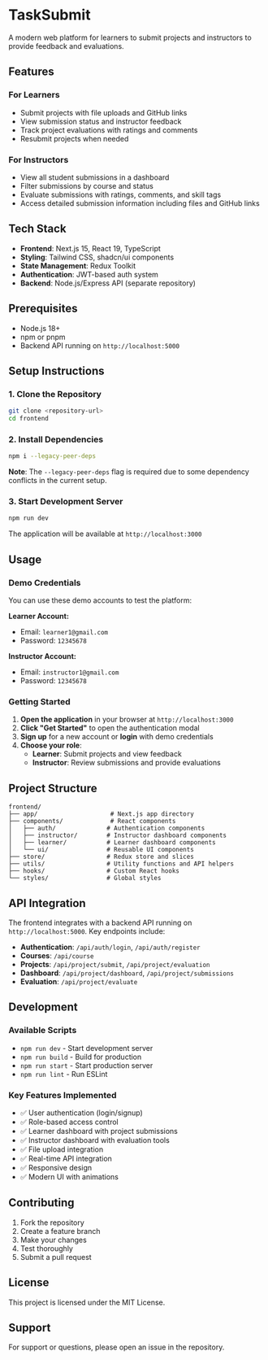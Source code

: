 # TaskSubmit

A modern web platform for learners to submit projects and instructors to provide feedback and evaluations.

## Features

### For Learners
- Submit projects with file uploads and GitHub links
- View submission status and instructor feedback
- Track project evaluations with ratings and comments
- Resubmit projects when needed

### For Instructors
- View all student submissions in a dashboard
- Filter submissions by course and status
- Evaluate submissions with ratings, comments, and skill tags
- Access detailed submission information including files and GitHub links

## Tech Stack

- **Frontend**: Next.js 15, React 19, TypeScript
- **Styling**: Tailwind CSS, shadcn/ui components
- **State Management**: Redux Toolkit
- **Authentication**: JWT-based auth system
- **Backend**: Node.js/Express API (separate repository)

## Prerequisites

- Node.js 18+ 
- npm or pnpm
- Backend API running on `http://localhost:5000`

## Setup Instructions

### 1. Clone the Repository

```bash
git clone <repository-url>
cd frontend
```

### 2. Install Dependencies

```bash
npm i --legacy-peer-deps
```

**Note**: The `--legacy-peer-deps` flag is required due to some dependency conflicts in the current setup.

### 3. Start Development Server

```bash
npm run dev
```

The application will be available at `http://localhost:3000`

## Usage

### Demo Credentials

You can use these demo accounts to test the platform:

**Learner Account:**
- Email: `learner1@gmail.com`
- Password: `12345678`

**Instructor Account:**
- Email: `instructor1@gmail.com`
- Password: `12345678`

### Getting Started

1. **Open the application** in your browser at `http://localhost:3000`
2. **Click "Get Started"** to open the authentication modal
3. **Sign up** for a new account or **login** with demo credentials
4. **Choose your role**:
   - **Learner**: Submit projects and view feedback
   - **Instructor**: Review submissions and provide evaluations

## Project Structure

```
frontend/
├── app/                    # Next.js app directory
├── components/             # React components
│   ├── auth/              # Authentication components
│   ├── instructor/        # Instructor dashboard components
│   ├── learner/           # Learner dashboard components
│   └── ui/                # Reusable UI components
├── store/                 # Redux store and slices
├── utils/                 # Utility functions and API helpers
├── hooks/                 # Custom React hooks
└── styles/                # Global styles
```

## API Integration

The frontend integrates with a backend API running on `http://localhost:5000`. Key endpoints include:

- **Authentication**: `/api/auth/login`, `/api/auth/register`
- **Courses**: `/api/course`
- **Projects**: `/api/project/submit`, `/api/project/evaluation`
- **Dashboard**: `/api/project/dashboard`, `/api/project/submissions`
- **Evaluation**: `/api/project/evaluate`

## Development

### Available Scripts

- `npm run dev` - Start development server
- `npm run build` - Build for production
- `npm run start` - Start production server
- `npm run lint` - Run ESLint

### Key Features Implemented

- ✅ User authentication (login/signup)
- ✅ Role-based access control
- ✅ Learner dashboard with project submissions
- ✅ Instructor dashboard with evaluation tools
- ✅ File upload integration
- ✅ Real-time API integration
- ✅ Responsive design
- ✅ Modern UI with animations

## Contributing

1. Fork the repository
2. Create a feature branch
3. Make your changes
4. Test thoroughly
5. Submit a pull request

## License

This project is licensed under the MIT License.

## Support

For support or questions, please open an issue in the repository. 